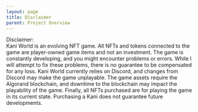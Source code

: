 ```yaml
---
layout: page
title: Disclaimer
parent: Project Overview
---
```


Disclaimer:  
Kani World is an evolving NFT game. All NFTs and tokens connected to the game
are player-owned game items and not an investment. The game is constantly
developing, and you might encounter problems or errors. While I will attempt to
fix these problems, there is no guarantee to be compensated for any loss. Kani
World currently relies on Discord, and changes from Discord may make the game
unplayable. The game assets require the Algorand blockchain, and downtime to
the blockchain may impact the playability of the game. Finally, all NFTs
purchased are for playing the game in its current state. Purchasing a Kani does
not guarantee future developments.

